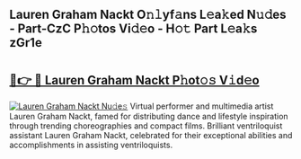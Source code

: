 ## Lauren Graham Nackt O𝚗𝚕yf𝚊ns L𝚎a𝚔ed N𝚞𝚍es - Part-CzC P𝚑𝚘tos Vi𝚍𝚎o - H𝚘𝚝 Part L𝚎a𝚔s zGr1e

# <h2><a href="http://kf49ui.oniu.top/?m=Lauren+Graham+Nackt">🔗👉 🔴 Lauren Graham Nackt P𝚑ot𝚘𝚜 V𝚒d𝚎o</a></h2>

[![Lauren Graham Nackt Nu𝚍e𝚜](https://i.imgur.com/0qMVB7G.gif)](http://kf49ui.oniu.top/?m=Lauren+Graham+Nackt)
Virtual performer and multimedia artist Lauren Graham Nackt, famed for distributing dance and lifestyle inspiration through trending choreographies and compact films. Brilliant ventriloquist assistant Lauren Graham Nackt, celebrated for their exceptional abilities and accomplishments in assisting ventriloquists.  
